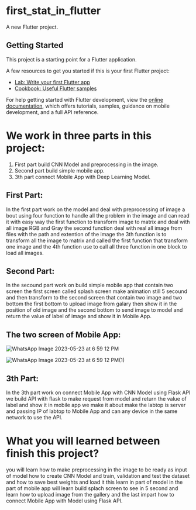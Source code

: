 # first_stat_in_flutter

A new Flutter project.

## Getting Started

This project is a starting point for a Flutter application.

A few resources to get you started if this is your first Flutter project:

- [Lab: Write your first Flutter app](https://docs.flutter.dev/get-started/codelab)
- [Cookbook: Useful Flutter samples](https://docs.flutter.dev/cookbook)

For help getting started with Flutter development, view the
[online documentation](https://docs.flutter.dev/), which offers tutorials,
samples, guidance on mobile development, and a full API reference.


# We work in three parts in this project:
1) First part build CNN Model and preprocessing in the image.
2) Second part build simple mobile app.
3) 3th part connect Mobile App with Deep Learning Model.

## First Part:
In the first part work on the model and deal with preprocessing of image a bout using four function to handle all the problem in
the image and can read it with easy way the first function to transform image to matrix and deal with all image RGB and Gray 
the second function deal with real all image from files with the path and extention of the image the 3th function is to
transform all the image to matrix and called the first function that transform one image and the 4th function use to call all
three function in one block to load all images.

## Second Part:
In the secound part work on build simple mobile app that contain two screen the first screen called splash screen make animation 
still 5 secound and then transform to the second screen that contain two image and two bottom the first bottom to upload image 
from galary then show it in the position of old image and the second bottom to send image to model and return the value of label
of image and show it in Mobile App.


## The two screen of Mobile App:


![WhatsApp Image 2023-05-23 at 6 59 12 PM](https://github.com/AhmedAbdAlkreem/COVID-19/assets/109450704/312d6b99-d849-4f6c-8e58-34d2370e7e48) 

![WhatsApp Image 2023-05-23 at 6 59 12 PM(1)](https://github.com/AhmedAbdAlkreem/COVID-19/assets/109450704/5e5f2934-8067-46dd-ad14-ff0a7d99bf0d)


## 3th Part:
In the 3th part work on connect Mobile App with CNN Model using Flask API we build API with flask to make request from model and
return the value of label and show it in mobile app we make it about make the labtop is server and passing IP of labtop to 
Mobile App and can any device in the same network to use the API.


# What you will learned between finish this project?

you will learn how to make preprocessing in the image to be ready as input of model how to create CNN Model and train, validation
and test the dataset and how to save best weights and load it this learn in part of model in the part of mobile app will learn
build splach screen to see in 5 second and learn how to upload image from the gallery and the last impart how to connect Mobile
App with Model using Flask API.




